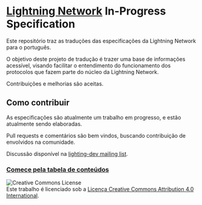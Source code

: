 # [Lightning Network](https://lightning.network) In-Progress Specification

Este repositório traz as traduções das especificações da Lightning Network para
o português.

O objetivo deste projeto de tradução é trazer uma base de informações acessível,
visando facilitar o entendimento do funcionamento dos protocolos que fazem parte
do núcleo da Lightning Network.

Contribuições e melhorias são aceitas.

## Como contribuir

As especificações são atualmente um trabalho em progresso, e estão atualmente
sendo elaboradas.

Pull requests e comentários são bem vindos, buscando contribuição de envolvidos
na comunidade.

Discussão disponível na [lighting-dev mailing list](https://lists.linuxfoundation.org/mailman/listinfo/lightning-dev).

### [Comece pela tabela de conteúdos](00-introduction.md)

![Creative Commons License](https://i.creativecommons.org/l/by/4.0/88x31.png "License CC-BY")
<br>
Este trabalho é licenciado sob a [Licença Creative Commons Attribution 4.0 International](http://creativecommons.org/licenses/by/4.0/).
